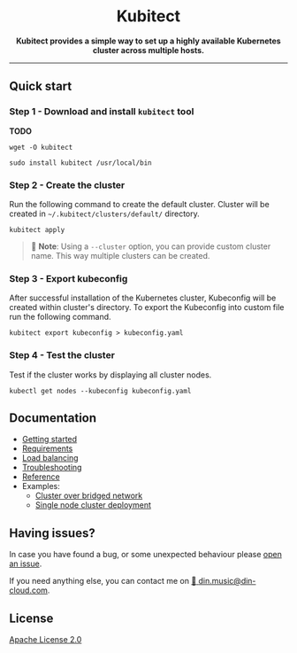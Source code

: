 <h1 align=center>Kubitect</h1>

<p align=center><b>Kubitect provides a simple way to set up a highly available Kubernetes cluster across multiple hosts.</b></p>

---

## Quick start

### Step 1 - Download and install `kubitect` tool

**TODO**

```
wget -O kubitect 

sudo install kubitect /usr/local/bin
```

### Step 2 - Create the cluster

Run the following command to create the default cluster.
Cluster will be created in `~/.kubitect/clusters/default/` directory.

```
kubitect apply
```

> :scroll: **Note**:
Using a `--cluster` option, you can provide custom cluster name.
This way multiple clusters can be created.

### Step 3 - Export kubeconfig

After successful installation of the Kubernetes cluster, Kubeconfig will be created within cluster's directory.
To export the Kubeconfig into custom file run the following command.

```
kubitect export kubeconfig > kubeconfig.yaml
```

### Step 4 - Test the cluster

Test if the cluster works by displaying all cluster nodes.

```
kubectl get nodes --kubeconfig kubeconfig.yaml
```

## Documentation
+ [Getting started](docs/getting-started/getting-started.md)
+ [Requirements](docs/getting-started/requirements.md)
+ [Load balancing](docs/getting-started/load-balancer.md)
+ [Troubleshooting](docs/getting-started/troubleshooting.md)
+ [Reference](docs/reference/reference.md)
+ Examples:
  - [Cluster over bridged network](docs/examples/bridged-network.md)
  - [Single node cluster deployment](docs/examples/single-node-cluster.md)

## Having issues?

In case you have found a bug, or some unexpected behaviour please [open an issue](https://github.com/MusicDin/terraform-kvm-kubespray/issues/new).

If you need anything else, you can contact me on [:email: din.music@din-cloud.com](mailto:din.music@din-cloud.com).

## License

[Apache License 2.0](./LICENSE)
